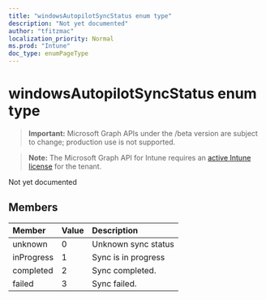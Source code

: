 ```yaml
---
title: "windowsAutopilotSyncStatus enum type"
description: "Not yet documented"
author: "tfitzmac"
localization_priority: Normal
ms.prod: "Intune"
doc_type: enumPageType
---
```


# windowsAutopilotSyncStatus enum type

> **Important:** Microsoft Graph APIs under the /beta version are subject to change; production use is not supported.

> **Note:** The Microsoft Graph API for Intune requires an [active Intune license](https://go.microsoft.com/fwlink/?linkid=839381) for the tenant.

Not yet documented

## Members
|Member|Value|Description|
|:---|:---|:---|
|unknown|0|Unknown sync status|
|inProgress|1|Sync is in progress|
|completed|2|Sync completed.|
|failed|3|Sync failed.|





